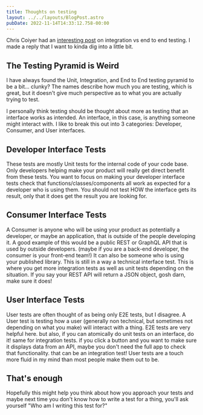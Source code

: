 ```yaml
---
title: Thoughts on testing
layout: ../../layouts/BlogPost.astro
pubDate: 2022-11-14T14:33:12.758-00:00
---
```

Chris Coiyer had an [interesting post](https://chriscoyier.net/2022/11/11/the-difference-between-integration-testing-and-end-to-end-testing/) on integration vs end to end testing. I made a reply that I want to kinda dig into a little bit.

## The Testing Pyramid is Weird

I have always found the Unit, Integration, and End to End testing pyramid to be a bit... clunky? The names describe how much you are testing, which is great, but it doesn't give much perspective as to what you are actually trying to test.

I personally think testing should be thought about more as testing that an interface works as intended. An interface, in this case, is anything someone might interact with. I like to break this out into 3 categories: Developer, Consumer, and User interfaces.

## Developer Interface Tests

These tests are mostly Unit tests for the internal code of your code base. Only developers helping make your product will really get direct benefit from these tests. You want to focus on making your developer interface tests check that functions/classes/components all work as expected for a developer who is using them. You should not test HOW the interface gets its result, only that it does get the result you are looking for.

## Consumer Interface Tests

A Consumer is anyone who will be using your product as potentially a developer, or maybe an application, that is outside of the people developing it. A good example of this would be a public REST or GraphQL API that is used by outside developers. (maybe if you are a back-end developer, the consumer is your front-end team!) It can also be someone who is using your published library. This is still in a way a technical interface test. This is where you get more integration tests as well as unit tests depending on the situation. If you say your REST API will return a JSON object, gosh darn, make sure it does!

## User Interface Tests

User tests are often thought of as being only E2E tests, but I disagree. A User test is testing how a user (generally non technical, but sometimes not depending on what you make) will interact with a thing. E2E tests are very helpful here. but also, if you can atomically do unit tests on an interface, do it! same for integration tests. if you click a button and you want to make sure it displays data from an API, maybe you don't need the full app to check that functionality. that can be an integration test! User tests are a touch more fluid in my mind than most people make them out to be. 

## That's enough

Hopefully this might help you think about how you approach your tests and maybe next time you don't know how to write a test for a thing, you'll ask yourself "Who am I writing this test for?"
